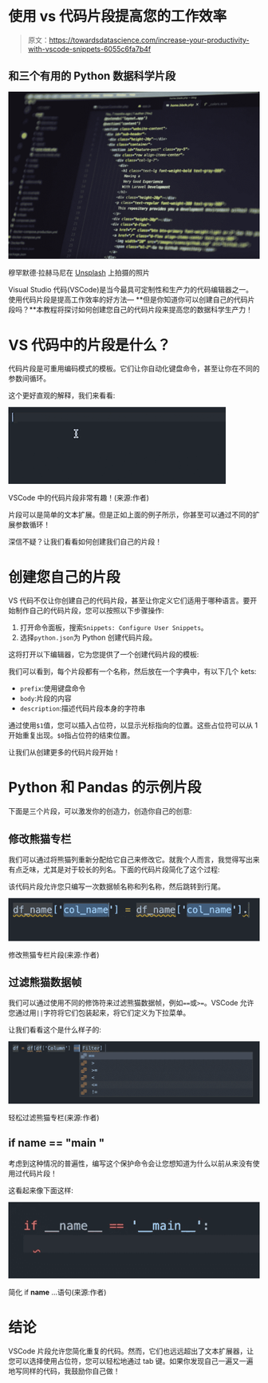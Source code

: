 # 使用 vs 代码片段提高您的工作效率

> 原文：<https://towardsdatascience.com/increase-your-productivity-with-vscode-snippets-6055c6fa7b4f>

## 和三个有用的 Python 数据科学片段

![](img/7717e45b3a65ae2e18ea1b6d7d092cab.png)

穆罕默德·拉赫马尼在 [Unsplash](https://unsplash.com?utm_source=medium&utm_medium=referral) 上拍摄的照片

Visual Studio 代码(VSCode)是当今最具可定制性和生产力的代码编辑器之一。使用代码片段是提高工作效率的好方法— **但是你知道你可以创建自己的代码片段吗？**本教程将探讨如何创建您自己的代码片段来提高您的数据科学生产力！

# VS 代码中的片段是什么？

代码片段是可重用编码模式的模板。它们让你自动化键盘命令，甚至让你在不同的参数间循环。

这个更好直观的解释，我们来看看:

![](img/1cf280fb205c6cad5c1a4639a1179a0b.png)

VSCode 中的代码片段非常有趣！(来源:作者)

片段可以是简单的文本扩展。但是正如上面的例子所示，你甚至可以通过不同的扩展参数循环！

深信不疑？让我们看看如何创建我们自己的片段！

# 创建您自己的片段

VS 代码不仅让你创建自己的代码片段，甚至让你定义它们适用于哪种语言。要开始制作自己的代码片段，您可以按照以下步骤操作:

1.  打开命令面板，搜索`Snippets: Configure User Snippets`。
2.  选择`python.json`为 Python 创建代码片段。

这将打开以下编辑器，它为您提供了一个创建代码片段的模板:

我们可以看到，每个片段都有一个名称，然后放在一个字典中，有以下几个 kets:

*   `prefix`:使用键盘命令
*   `body`:片段的内容
*   `description`:描述代码片段本身的字符串

通过使用`$1`值，您可以插入占位符，以显示光标指向的位置。这些占位符可以从 1 开始重复出现。`$0`指占位符的结束位置。

让我们从创建更多的代码片段开始！

# Python 和 Pandas 的示例片段

下面是三个片段，可以激发你的创造力，创造你自己的创意:

## 修改熊猫专栏

我们可以通过将熊猫列重新分配给它自己来修改它。就我个人而言，我觉得写出来有点乏味，尤其是对于较长的列名。下面的代码片段简化了这个过程:

该代码片段允许您只编写一次数据帧名称和列名称，然后跳转到行尾。

![](img/5d159ca94c0b444cb55982267d2a05ff.png)

修改熊猫专栏片段(来源:作者)

## 过滤熊猫数据帧

我们可以通过使用不同的修饰符来过滤熊猫数据帧，例如`==`或`>=`。VSCode 允许您通过用`||`字符将它们包装起来，将它们定义为下拉菜单。

让我们看看这个是什么样子的:

![](img/8fce3070dd905fe8129221baf639ca3a.png)

轻松过滤熊猫专栏(来源:作者)

## if __name__ == "__main__ "

考虑到这种情况的普遍性，编写这个保护命令会让您想知道为什么以前从来没有使用过代码片段！

这看起来像下面这样:

![](img/0810313ae6a180dd4b819f844b2ed479.png)

简化 if __name__ …语句(来源:作者)

# 结论

VSCode 片段允许您简化重复的代码。然而，它们也远远超出了文本扩展器，让您可以选择使用占位符，您可以轻松地通过 tab 键。如果你发现自己一遍又一遍地写同样的代码，我鼓励你自己做！